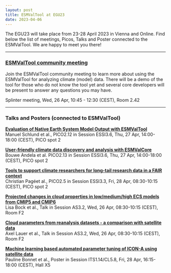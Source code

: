 ```yaml
---
layout: post
title: ESMValTool at EGU23
date: 2023-04-06
---
```


The EGU23 will take place from 23-28 April 2023 in Vienna and Online. Find below the list of meetings, Picos, Talks and Poster connected to the ESMValTool. We are happy to meet you there!


-------------------

### [ESMValTool community meeting](https://meetingorganizer.copernicus.org/EGU23/session/47852)

Join the ESMValTool community meeting to learn more about using the ESMValTool for analyzing climate (model) data. There will be a demo of the tool for those who do not know the tool yet and several core developers will be present to answer any questions you may have.

Splinter meeting, Wed, 26 Apr, 10:45 - 12:30 (CEST), Room 2.42

-------------------

### Talks and Posters (connected to ESMValTool)


**[Evaluation of Native Earth System Model Output with ESMValTool](https://meetingorganizer.copernicus.org/EGU23/EGU23-7461.html)**  
Manuel Schlund et al., PICO2.12 in Session ESSI3.6,  Thu, 27 Apr, 14:00-18:00 (CEST), PICO spot 2


**[User-friendly climate data discovery and analysis with ESMValCore](https://meetingorganizer.copernicus.org/EGU23/EGU23-9782.html)**  
Bouwe Andela et al. PICO2.13 in Session ESSI3.6, Thu, 27 Apr, 14:00-18:00 (CEST), PICO spot 2


**[Tools to support climate researchers for long-tail research data in a FAIR context](https://meetingorganizer.copernicus.org/EGU23/EGU23-8170.html)**  
Christian Pagéet al., PICO2.5 in Session ESSI3.3, Fri, 28 Apr, 08:30-10:15 (CEST), PICO spot 2


**[Projected changes in cloud properties in low/medium/high ECS models from CMIP5 and CMIP6](https://meetingorganizer.copernicus.org/EGU23/EGU23-11310.html)**  
Lisa Bock et al., Talk in Session AS3.2, Wed, 26 Apr, 08:30-10:15 (CEST), Room F2


**[Cloud parameters from reanalysis datasets - a comparison with satellite data](https://meetingorganizer.copernicus.org/EGU23/EGU23-6535.html)**  
Axel Lauer et al., Talk in Session AS3.2, Wed, 26 Apr, 08:30-10:15 (CEST), Room F2  


**[Machine learning based automated parameter tuning of ICON-A using satellite data](https://meetingorganizer.copernicus.org/EGU23/EGU23-2541.html)**  
Pauline Bonnet et al., Poster in Session ITS1.14/CL5.8, Fri, 28 Apr, 16:15-18:00 (CEST), Hall X5

